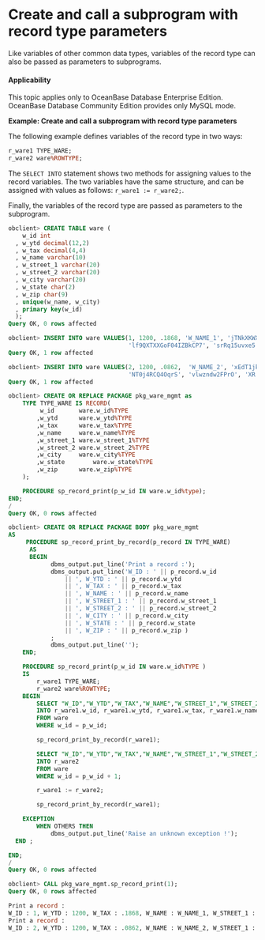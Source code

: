 Create and call a subprogram with record type parameters
=====================================

Like variables of other common data types, variables of the record type can also be passed as parameters to subprograms.

<main id="notice" >
    <h4>Applicability</h4>
    <p>This topic applies only to OceanBase Database Enterprise Edition. OceanBase Database Community Edition provides only MySQL mode. </p>
  </main>

**Example: Create and call a subprogram with record type parameters**

The following example defines variables of the record type in two ways:

```sql
r_ware1 TYPE_WARE;  
r_ware2 ware%ROWTYPE;
```



The `SELECT INTO` statement shows two methods for assigning values to the record variables. The two variables have the same structure, and can be assigned with values as follows: `r_ware1 := r_ware2;`.

Finally, the variables of the record type are passed as parameters to the subprogram.

```sql
obclient> CREATE TABLE ware (
    w_id int
  , w_ytd decimal(12,2)
  , w_tax decimal(4,4)
  , w_name varchar(10)
  , w_street_1 varchar(20)
  , w_street_2 varchar(20)
  , w_city varchar(20)
  , w_state char(2)
  , w_zip char(9)
  , unique(w_name, w_city)
  , primary key(w_id)
  );
Query OK, 0 rows affected

obclient> INSERT INTO ware VALUES(1, 1200, .1868, 'W_NAME_1', 'jTNkXKWXOdh',
                                  'lf9QXTXXGoF04IZBkCP7', 'srRq15uvxe5', 'GQ', 506811111);
Query OK, 1 row affected

obclient> INSERT INTO ware VALUES(2, 1200, .0862,  'W_NAME_2', 'xEdT1jkENtbLwoI1Zb0',
                                  'NT0j4RCQ4OqrS', 'vlwzndw2FPrO', 'XR', 063311111);
Query OK, 1 row affected

obclient> CREATE OR REPLACE PACKAGE pkg_ware_mgmt as
    TYPE TYPE_WARE IS RECORD(
         w_id       ware.w_id%TYPE
        ,w_ytd      ware.w_ytd%TYPE
        ,w_tax      ware.w_tax%TYPE
        ,w_name     ware.w_name%TYPE
        ,w_street_1 ware.w_street_1%TYPE
        ,w_street_2 ware.w_street_2%TYPE
        ,w_city     ware.w_city%TYPE
        ,w_state        ware.w_state%TYPE
        ,w_zip      ware.w_zip%TYPE
    );

    PROCEDURE sp_record_print(p_w_id IN ware.w_id%type);
END;
/
Query OK, 0 rows affected

obclient> CREATE OR REPLACE PACKAGE BODY pkg_ware_mgmt
AS  
     PROCEDURE sp_record_print_by_record(p_record IN TYPE_WARE)
      AS
      BEGIN
            dbms_output.put_line('Print a record :');
            dbms_output.put_line('W_ID : ' || p_record.w_id
                || ', W_YTD : ' || p_record.w_ytd
                || ', W_TAX : ' || p_record.w_tax
                || ', W_NAME : ' || p_record.w_name
                || ', W_STREET_1 : ' || p_record.w_street_1
                || ', W_STREET_2 : ' || p_record.w_street_2
                || ', W_CITY : ' || p_record.w_city
                || ', W_STATE : ' || p_record.w_state
                || ', W_ZIP : ' || p_record.w_zip )
            ;
            dbms_output.put_line('');
    END;

    PROCEDURE sp_record_print(p_w_id IN ware.w_id%TYPE )
    IS
        r_ware1 TYPE_WARE;  
        r_ware2 ware%ROWTYPE;
    BEGIN
        SELECT "W_ID","W_YTD","W_TAX","W_NAME","W_STREET_1","W_STREET_2","W_CITY","W_STATE","W_ZIP"
        INTO r_ware1.w_id, r_ware1.w_ytd, r_ware1.w_tax, r_ware1.w_name, r_ware1.w_street_1, r_ware1.w_street_2, r_ware1.w_city, r_ware1.w_state, r_ware1.w_zip
        FROM ware
        WHERE w_id = p_w_id;

        sp_record_print_by_record(r_ware1);

        SELECT "W_ID","W_YTD","W_TAX","W_NAME","W_STREET_1","W_STREET_2","W_CITY","W_STATE","W_ZIP"
        INTO r_ware2
        FROM ware
        WHERE w_id = p_w_id + 1;

        r_ware1 := r_ware2;

        sp_record_print_by_record(r_ware1);

    EXCEPTION
        WHEN OTHERS THEN
            dbms_output.put_line('Raise an unknown exception !');          
  END ;

END;
/
Query OK, 0 rows affected  

obclient> CALL pkg_ware_mgmt.sp_record_print(1);
Query OK, 0 rows affected  

Print a record :
W_ID : 1, W_YTD : 1200, W_TAX : .1868, W_NAME : W_NAME_1, W_STREET_1 : jTNkXKWXOdh, W_STREET_2 : lf9QXTXXGoF04IZBkCP7, W_CITY : srRq15uvxe5, W_STATE : GQ, W_ZIP : 506811111
Print a record :
W_ID : 2, W_YTD : 1200, W_TAX : .0862, W_NAME : W_NAME_2, W_STREET_1 : xEdT1jkENtbLwoI1Zb0, W_STREET_2 : NT0j4RCQ4OqrS, W_CITY : vlwzndw2FPrO, W_STATE : XR, W_ZIP : 063311111
```


